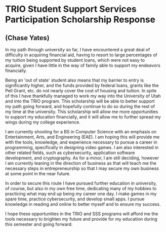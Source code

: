 # TRIO Student Support Services Participation Scholarship Response

## (Chase Yates)

In my path through university so far, I have encountered a great deal of difficulty in acquiring financial aid, having to resort to large percentages of my tuition being supported by student loans, which were not easy to acquire, given I have little in the way of family able to support my endeavors financially.

Being an 'out of state' student also means that my barrier to entry is significantly higher, and the funds provided by federal loans, grants like the Pell Grant, etc. do not nearly cover the cost of housing and tuition. In spite of this I have thankfully managed to work my way into the University of Utah and into the TRIO program. This scholarship will be able to better support my path going forward, and hopefully continue to do so during the rest of my time at the university. This scholarship will allow me more opportunities to support my education financially, and it will allow me to further spread my wings during my college experience.

I am currently shooting for a BS in Computer Science with an emphasis on Entertainment, Arts, and Engineering (EAE). I am hoping this will provide me with the tools, knowledge, and experience necessary to pursue a career in programming, specifically in designing video games. I am also interested in other related fields, such as cybersecurity, application software development, and cryptography. As for a minor, I am still deciding, however I am currently leaning in the direction of business as that will teach me the necessary steps in entrepreneurship so that I may secure my own business at some point in the near future.

In order to secure this route I have pursued further education in university, of course, but also in my own free time, dedicating many of my hobbies to practicing what may end up being my career one day. I make games in my spare time, practice cybersecurity, and develop small apps. I pursue knowledge in reading and online to better myself and to ensure my success.

I hope these opportunities in the TRIO and SSS programs will afford me the tools necessary to brighten my future and provide for my education during this semester and going forward.

